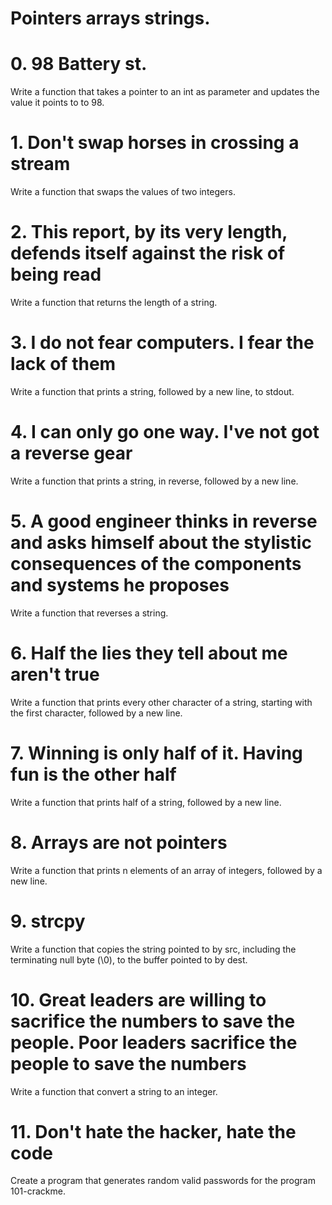 # Pointers arrays strings.

# 0. 98 Battery st.
Write a function that takes a pointer to an int as parameter and updates the value it points to to 98.
# 1. Don't swap horses in crossing a stream
Write a function that swaps the values of two integers.
# 2. This report, by its very length, defends itself against the risk of being read
Write a function that returns the length of a string.
# 3. I do not fear computers. I fear the lack of them
Write a function that prints a string, followed by a new line, to stdout.
# 4. I can only go one way. I've not got a reverse gear
Write a function that prints a string, in reverse, followed by a new line.
# 5. A good engineer thinks in reverse and asks himself about the stylistic consequences of the components and systems he proposes
Write a function that reverses a string.
# 6. Half the lies they tell about me aren't true
Write a function that prints every other character of a string, starting with the first character, followed by a new line.
# 7. Winning is only half of it. Having fun is the other half
Write a function that prints half of a string, followed by a new line.
# 8. Arrays are not pointers
Write a function that prints n elements of an array of integers, followed by a new line.
# 9. strcpy
Write a function that copies the string pointed to by src, including the terminating null byte (\0), to the buffer pointed to by dest.
# 10. Great leaders are willing to sacrifice the numbers to save the people. Poor leaders sacrifice the people to save the numbers
Write a function that convert a string to an integer.
# 11. Don't hate the hacker, hate the code
Create a program that generates random valid passwords for the program 101-crackme.

